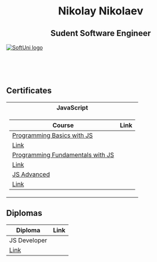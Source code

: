 <h1 align="center">Nikolay Nikolaev</h1>
  
<h2 align="center">Sudent Software Engineer</h2>

<a href="https://softuni.bg/trainings/courses" rel="Courses"> ![SoftUni logo][logo] </a>

[logo]: http://innovationstarterbox.bg/wp-content/uploads/2016/05/Softuni_logo_trasparent.png "Logo Title Text 2"

<br/>
<br/>
<br/>

<h2> Certificates </h2>

<table>
  
  <tr>
  <th> JavaScript </th>
  </tr>
  
  
<tr>
<td>


| **Course**                                                            | **Link**                                                   |
| --------------------------------------------------------------------- | ---------------------------------------------------------- |
| <a href="https://softuni.bg/trainings/2904/programming-basics-with-javascript-april-2020" > Programming Basics with JS </a>    |     
| <a href="https://softuni.bg/certificates/details/82315/e3559d79"> Link</a> |
| <a href="https://softuni.bg/trainings/3133/js-fundamentals-september-2020"> Programming Fundamentals with JS </a> |
| <a href="https://softuni.bg/certificates/details/94652/144de3cc"> Link</a> |
| <a href="https://softuni.bg/modules/76/js-advanced/1265"> JS Advanced </a>  |                                           
| <a href=""> Link</a> |

</td>
</tr>

</table>

<h2> Diplomas </h2>

<td>

| **Diploma**      | **Link**                                                                    |
| ---------------- | --------------------------------------------------------------------------- |
| JS Developer | 
|<a href=""> Link </a> |

</td>
